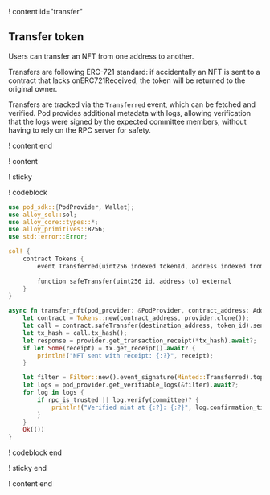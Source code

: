 ! content id="transfer"

## Transfer token

Users can transfer an NFT from one address to another.

Transfers are following ERC-721 standard: if accidentally an NFT is sent to a contract that lacks onERC721Received, the
token will be returned to the original owner.

Transfers are tracked via the `Transferred` event, which can be fetched and verified.
Pod provides additional metadata with logs, allowing verification that the logs were signed by the expected committee members, without having to rely on the RPC server for safety.

! content end

! content

! sticky

! codeblock

```rust
use pod_sdk::{PodProvider, Wallet};
use alloy_sol::sol;
use alloy_core::types::*;
use alloy_primitives::B256;
use std::error::Error;

sol! {
    contract Tokens {
        event Transferred(uint256 indexed tokenId, address indexed from, address indexed to);
        
        function safeTransfer(uint256 id, address to) external
    }
}

async fn transfer_nft(pod_provider: &PodProvider, contract_address: Address, destination_address: Address, token_id: U256) -> Result<(), Box<dyn Error>> {
    let contract = Tokens::new(contract_address, provider.clone());
    let call = contract.safeTransfer(destination_address, token_id).send().await?;
    let tx_hash = call.tx_hash();
    let response = provider.get_transaction_receipt(*tx_hash).await?;
    if let Some(receipt) = tx.get_receipt().await? {
        println!("NFT sent with receipt: {:?}", receipt);
    }

    let filter = Filter::new().event_signature(Minted::Transferred).topic1(source_address);
    let logs = pod_provider.get_verifiable_logs(&filter).await?;
    for log in logs {
        if rpc_is_trusted || log.verify(committee)? {
            println!("Verified mint at {:?}: {:?}", log.confirmation_time(), log);
        }
    }
    Ok(())
}
```

! codeblock end

! sticky end

! content end
